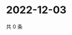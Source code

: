 # 2022-12-03

共 0 条

<!-- BEGIN WEIBO -->
<!-- 最后更新时间 Sat Dec 03 2022 23:00:50 GMT+0800 (China Standard Time) -->

<!-- END WEIBO -->
